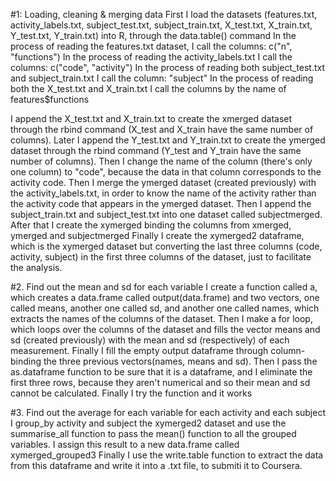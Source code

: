 #1: Loading, cleaning & merging data
First I load the datasets (features.txt, activity_labels.txt, subject_test.txt, subject_train.txt, X_test.txt, X_train.txt, Y_test.txt, Y_train.txt) into R, through the data.table() command
In the process of reading the features.txt dataset, I call the columns: c("n", "functions")
In the process of reading the activity_labels.txt I call the columns: c("code", "activity")
In the process of reading both subject_test.txt and subject_train.txt I call the column: "subject"
In the process of reading both the X_test.txt and X_train.txt I call the columns by the name of features$functions 

I append the X_test.txt and X_train.txt to create the xmerged dataset through the rbind command (X_test and X_train have the same number of columns).
Later I append the Y_test.txt and Y_train.txt to create the ymerged dataset through the rbind command (Y_test and Y_train have the same number of columns). Then I change the name of the column (there's only one column) to "code", because the data in that column corresponds to the activity code.
Then I merge the ymerged dataset (created previously) with the activity_labels.txt, in order to know the name of the activity rather than the activity code that appears in the ymerged dataset.
Then I append the subject_train.txt and subject_test.txt into one dataset called subjectmerged.
After that I create the xymerged binding the columns from xmerged, ymerged and subjectmerged
Finally I create the xymerged2 dataframe, which is the xymerged dataset but converting the last three columns (code, activity, subject) in the first three columns of the dataset, just to facilitate the analysis. 

#2. Find out the mean and sd for each variable
I create a function called a, which creates a data.frame called output(data.frame) and two vectors, one called means, another one called sd, and another one called names, which extracts the names of the columns of the dataset. 
Then I make a for loop, which loops over the columns of the dataset and fills the vector means and sd (created previously) with the mean and sd (respectively) of each measurement.
Finally I fill the empty output dataframe through column-binding the three previous vectors(names, means and sd).
Then I pass the as.dataframe function to be sure that it is a dataframe, and I eliminate the first three rows, because they aren't numerical and so their mean and sd cannot be calculated.
Finally I try the function and it works

#3. Find out the average for each variable for each activity and each subject
I group_by activity and subject  the xymerged2 dataset and use the summarise_all function to pass the mean() function to all the grouped variables. I assign this result to a new data.frame called xymerged_grouped3
Finally I use the write.table function to extract the data from this dataframe and write it into a .txt file, to submiti it to Coursera.
